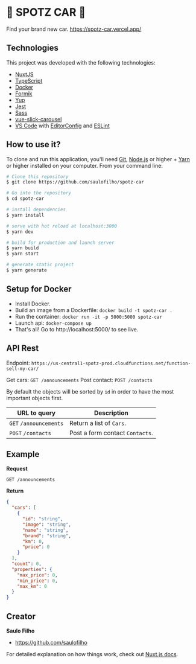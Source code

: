 # :car: SPOTZ CAR :car:

Find your brand new car. https://spotz-car.vercel.app/

## Technologies

This project was developed with the following technologies:

- [NuxtJS](https://nuxtjs.org/)
- [TypeScript](https://www.typescriptlang.org/)
- [Docker](https://www.docker.com/)
- [Formik](https://github.com/formium/formik)
- [Yup](https://github.com/jquense/yup)
- [Jest](https://github.com/facebook/jest)
- [Sass](https://sass-lang.com/)
- [vue-slick-carousel](https://gs-shop.github.io/vue-slick-carousel/#/)
- [VS Code][vc] with [EditorConfig][vceditconfig] and [ESLint][vceslint]

[nodejs]: https://nodejs.org/
[yarn]: https://yarnpkg.com/
[vc]: https://code.visualstudio.com/
[vceditconfig]: https://marketplace.visualstudio.com/items?itemName=EditorConfig.EditorConfig
[vceslint]: https://marketplace.visualstudio.com/items?itemName=dbaeumer.vscode-eslint

## How to use it?

To clone and run this application, you'll need [Git](https://git-scm.com), [Node.js][nodejs] or higher + [Yarn][yarn] or higher installed on your computer. From your command line:

```bash
# Clone this repository
$ git clone https://github.com/saulofilho/spotz-car

# Go into the repository
$ cd spotz-car

# install dependencies
$ yarn install

# serve with hot reload at localhost:3000
$ yarn dev

# build for production and launch server
$ yarn build
$ yarn start

# generate static project
$ yarn generate
```

## Setup for Docker

* Install Docker.
* Build an image from a Dockerfile: `docker build -t spotz-car .`
* Run the container: `docker run -it -p 5000:5000 spotz-car`
* Launch api: `docker-compose up`
* That's all! Go to http://localhost:5000/ to see live.

## API Rest

Endpoint: `https://us-central1-spotz-prod.cloudfunctions.net/function-sell-my-car/`

Get cars: `GET /announcements`
Post contact: `POST /contacts`

By default the objects will be sorted by `id` in order to have the most important objects first.

URL to query                   | Description
------------------------------ | ---------------------------
<code>GET</code> `/announcements`  | Return a list of `Cars`.
<code>POST</code> `/contacts`     | Post a form contact `Contacts`.

## Example

**Request**

    GET /announcements

**Return**

``` json
{
  "cars": [
    {
      "id": "string",
      "image": "string",
      "name": "string",
      "brand": "string",
      "km": 0,
      "price": 0
    }
  ],
  "count": 0,
  "properties": {
    "max_price": 0,
    "min_price": 0,
    "max_km": 0
  }
}
```

## Creator

**Saulo Filho**
- <https://github.com/saulofilho>


For detailed explanation on how things work, check out [Nuxt.js docs](https://nuxtjs.org).
